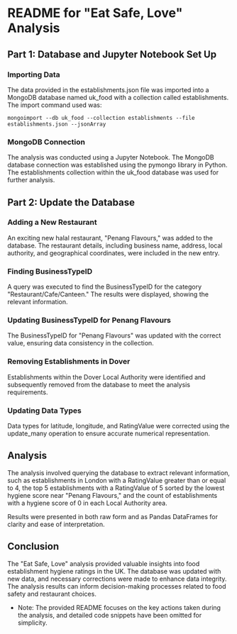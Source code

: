 # README for "Eat Safe, Love" Analysis

## Part 1: Database and Jupyter Notebook Set Up

### Importing Data
The data provided in the establishments.json file was imported into a MongoDB database named uk_food with a collection called establishments. The import command used was:

`mongoimport --db uk_food --collection establishments --file establishments.json --jsonArray`

### MongoDB Connection
The analysis was conducted using a Jupyter Notebook. The MongoDB database connection was established using the pymongo library in Python. The establishments collection within the uk_food database was used for further analysis.

## Part 2: Update the Database

### Adding a New Restaurant
An exciting new halal restaurant, "Penang Flavours," was added to the database. The restaurant details, including business name, address, local authority, and geographical coordinates, were included in the new entry.

### Finding BusinessTypeID
A query was executed to find the BusinessTypeID for the category "Restaurant/Cafe/Canteen." The results were displayed, showing the relevant information.

### Updating BusinessTypeID for Penang Flavours
The BusinessTypeID for "Penang Flavours" was updated with the correct value, ensuring data consistency in the collection.

### Removing Establishments in Dover
Establishments within the Dover Local Authority were identified and subsequently removed from the database to meet the analysis requirements.

### Updating Data Types
Data types for latitude, longitude, and RatingValue were corrected using the update_many operation to ensure accurate numerical representation.

## Analysis
The analysis involved querying the database to extract relevant information, such as establishments in London with a RatingValue greater than or equal to 4, the top 5 establishments with a RatingValue of 5 sorted by the lowest hygiene score near "Penang Flavours," and the count of establishments with a hygiene score of 0 in each Local Authority area.

Results were presented in both raw form and as Pandas DataFrames for clarity and ease of interpretation.

## Conclusion
The "Eat Safe, Love" analysis provided valuable insights into food establishment hygiene ratings in the UK. The database was updated with new data, and necessary corrections were made to enhance data integrity. The analysis results can inform decision-making processes related to food safety and restaurant choices.

* Note: The provided README focuses on the key actions taken during the analysis, and detailed code snippets have been omitted for simplicity.